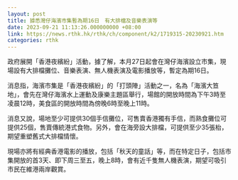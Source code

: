 ```yaml
---
layout: post
title: 據悉灣仔海濱市集暫為期16日　有大排檔及音樂表演等
date: 2023-09-21 11:13:26.000000000 +08:00
link: https://news.rthk.hk/rthk/ch/component/k2/1719315-20230921.htm
categories: rthk
---
```


政府展開「香港夜繽紛」活動，據了解，本月27日起會在灣仔海濱設立市集，現場設有大排檔攤位、音樂表演、無人機表演及電影播放等，暫定為期16日。

消息指，海濱市集是「香港夜繽紛」的「打頭陣」活動之一，名為「海濱大笪地」，會先在灣仔海濱水上運動及康樂主題區舉行，場館的開放時間為下午3時至凌晨12時，美食區的開放時間為傍晚6時至晚上11時。

消息又說，場地至少可提供30個手信攤位，可售賣香港獨有手信，而熟食攤位可提供25個，售賣傳統港式食物。另外，會在海旁設大排檔，可提供至少35張枱，期望重塑舊式大排檔情懷。

現場亦將有經典香港電影的播放，包括「秋天的童話」等，而在特定日子，包括市集開放的首3天、即下周三至五，晚上8時，會有近千隻無人機表演，期望可吸引市民在維港兩岸觀賞。

